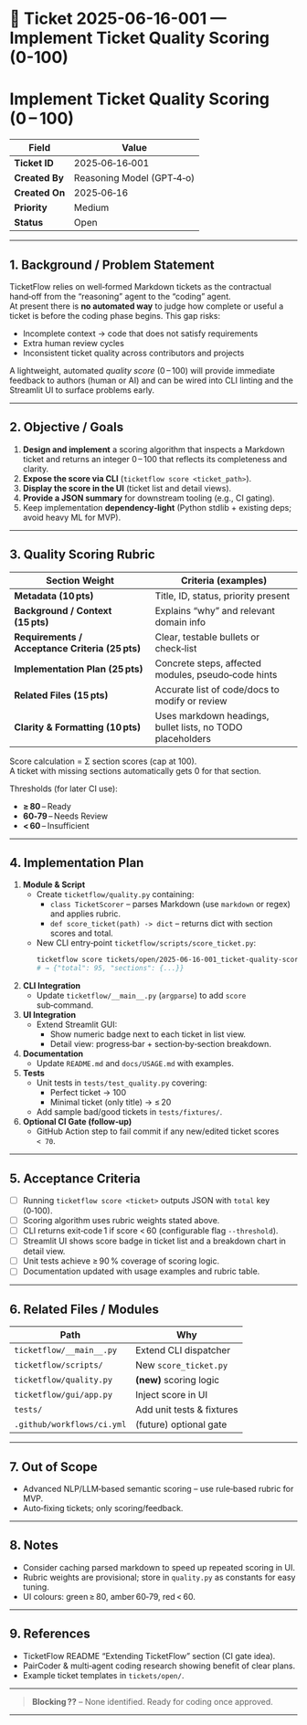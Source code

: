 # 🚧  Ticket 2025-06-16-001 — Implement Ticket Quality Scoring (0-100)

<!--
Ticket ID naming convention: YYYY-MM-DD-###_<slug>.md
Place this file in: tickets/open/
-->

# Implement Ticket Quality Scoring (0 – 100)

| Field | Value |
|-------|-------|
| **Ticket ID** | 2025‑06‑16‑001 |
| **Created By** | Reasoning Model (GPT‑4‑o) |
| **Created On** | 2025‑06‑16 |
| **Priority** | Medium |
| **Status** | Open |

---

## 1. Background / Problem Statement
TicketFlow relies on well‑formed Markdown tickets as the contractual hand‑off from the “reasoning” agent to the “coding” agent.  
At present there is **no automated way** to judge how complete or useful a ticket is before the coding phase begins. This gap risks:

* Incomplete context → code that does not satisfy requirements  
* Extra human review cycles  
* Inconsistent ticket quality across contributors and projects  

A lightweight, automated *quality score* (0 – 100) will provide immediate feedback to authors (human or AI) and can be wired into CLI linting and the Streamlit UI to surface problems early.

---

## 2. Objective / Goals
1. **Design and implement** a scoring algorithm that inspects a Markdown ticket and returns an integer 0 – 100 that reflects its completeness and clarity.  
2. **Expose the score via CLI** (`ticketflow score <ticket_path>`).  
3. **Display the score in the UI** (ticket list and detail views).  
4. **Provide a JSON summary** for downstream tooling (e.g., CI gating).  
5. Keep implementation **dependency‑light** (Python stdlib + existing deps; avoid heavy ML for MVP).

---

## 3. Quality Scoring Rubric
| Section Weight | Criteria (examples) |
|----------------|---------------------|
| **Metadata (10 pts)** | Title, ID, status, priority present |
| **Background / Context (15 pts)** | Explains “why” and relevant domain info |
| **Requirements / Acceptance Criteria (25 pts)** | Clear, testable bullets or check‑list |
| **Implementation Plan (25 pts)** | Concrete steps, affected modules, pseudo‑code hints |
| **Related Files (15 pts)** | Accurate list of code/docs to modify or review |
| **Clarity & Formatting (10 pts)** | Uses markdown headings, bullet lists, no TODO placeholders |

Score calculation = Σ section scores (cap at 100).  
A ticket with missing sections automatically gets 0 for that section.

Thresholds (for later CI use):  
* **≥ 80** – Ready  
* **60‑79** – Needs Review  
* **< 60** – Insufficient

---

## 4. Implementation Plan
1. **Module & Script**
   * Create `ticketflow/quality.py` containing:
     * `class TicketScorer` – parses Markdown (use `markdown` or regex) and applies rubric.
     * `def score_ticket(path) -> dict` – returns dict with section scores and total.
   * New CLI entry‑point `ticketflow/scripts/score_ticket.py`:
     ```bash
     ticketflow score tickets/open/2025-06-16-001_ticket-quality-score.md
     # → {"total": 95, "sections": {...}}
     ```
2. **CLI Integration**
   * Update `ticketflow/__main__.py` (`argparse`) to add `score` sub‑command.
3. **UI Integration**
   * Extend Streamlit GUI:
     * Show numeric badge next to each ticket in list view.
     * Detail view: progress‑bar + section‑by‑section breakdown.
4. **Documentation**
   * Update `README.md` and `docs/USAGE.md` with examples.
5. **Tests**
   * Unit tests in `tests/test_quality.py` covering:
     * Perfect ticket → 100  
     * Minimal ticket (only title) → ≤ 20  
   * Add sample bad/good tickets in `tests/fixtures/`.
6. **Optional CI Gate (follow‑up)**
   * GitHub Action step to fail commit if any new/edited ticket scores `< 70`.

---

## 5. Acceptance Criteria
- [ ] Running `ticketflow score <ticket>` outputs JSON with `total` key (0‑100).  
- [ ] Scoring algorithm uses rubric weights stated above.  
- [ ] CLI returns exit‑code 1 if score < 60 (configurable flag `--threshold`).  
- [ ] Streamlit UI shows score badge in ticket list and a breakdown chart in detail view.  
- [ ] Unit tests achieve ≥ 90 % coverage of scoring logic.  
- [ ] Documentation updated with usage examples and rubric table.  

---

## 6. Related Files / Modules
| Path | Why |
|------|-----|
| `ticketflow/__main__.py` | Extend CLI dispatcher |
| `ticketflow/scripts/` | New `score_ticket.py` |
| `ticketflow/quality.py` | **(new)** scoring logic |
| `ticketflow/gui/app.py` | Inject score in UI |
| `tests/` | Add unit tests & fixtures |
| `.github/workflows/ci.yml` | (future) optional gate |

---

## 7. Out of Scope
* Advanced NLP/LLM‑based semantic scoring – use rule‑based rubric for MVP.  
* Auto‑fixing tickets; only scoring/feedback.

---

## 8. Notes
* Consider caching parsed markdown to speed up repeated scoring in UI.  
* Rubric weights are provisional; store in `quality.py` as constants for easy tuning.  
* UI colours: green ≥ 80, amber 60‑79, red < 60.

---

## 9. References
* TicketFlow README “Extending TicketFlow” section (CI gate idea).  
* PairCoder & multi‑agent coding research showing benefit of clear plans.  
* Example ticket templates in `tickets/open/`.

---

> **Blocking ??** – None identified. Ready for coding once approved.

---
